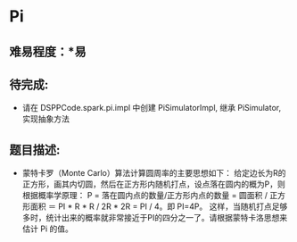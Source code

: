 # Pi

## 难易程度：*易

## 待完成:

* 请在 DSPPCode.spark.pi.impl 中创建 PiSimulatorImpl, 继承 PiSimulator, 实现抽象方法

## 题目描述:

* 蒙特卡罗（Monte Carlo）算法计算圆周率的主要思想如下：
给定边长为R的正方形，画其内切圆，然后在正方形内随机打点，设点落在圆内的概为P，则根据概率学原理：
P = 落在圆内点的数量/正方形内点的数量 = 圆面积 / 正方形面积 ＝ PI * R * R / 2R * 2R = PI / 4。即 PI=4P。
这样，当随机打点足够多时，统计出来的概率就非常接近于PI的四分之一了。请根据蒙特卡洛思想来估计 Pi 的值。
